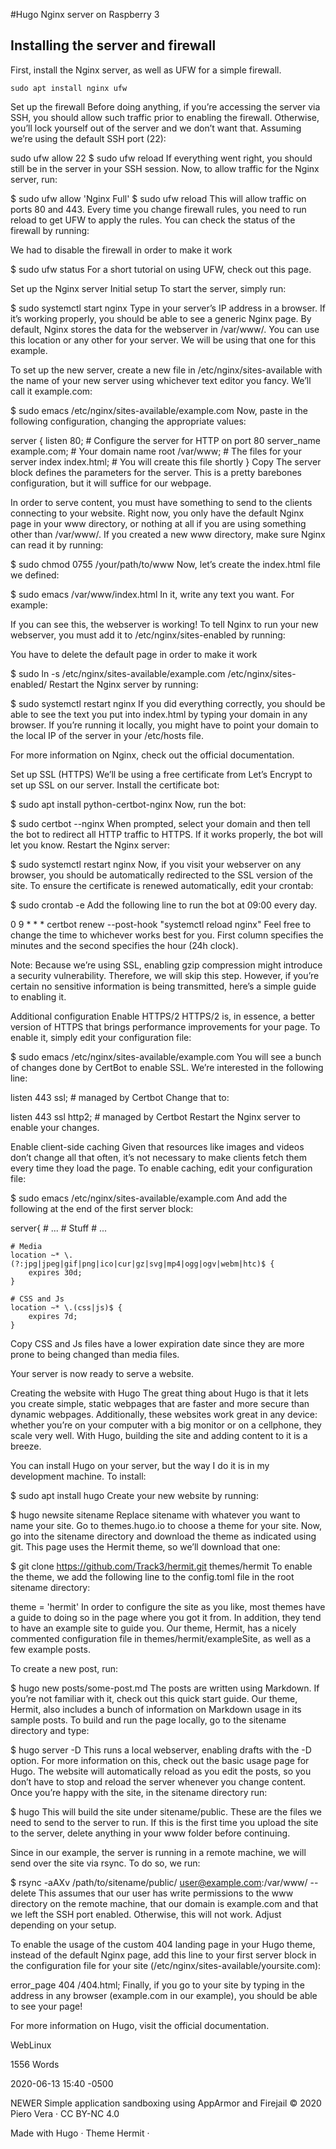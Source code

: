 #Hugo Nginx server on Raspberry 3

## Installing the server and firewall

First, install the Nginx server, as well as UFW for a simple firewall.

`sudo apt install nginx ufw`

Set up the firewall
Before doing anything, if you’re accessing the server via SSH, you should allow such traffic prior to enabling the firewall. Otherwise, you’ll lock yourself out of the server and we don’t want that. Assuming we’re using the default SSH port (22):

sudo ufw allow 22
$ sudo ufw reload
If everything went right, you should still be in the server in your SSH session. Now, to allow traffic for the Nginx server, run:

$ sudo ufw allow 'Nginx Full'
$ sudo ufw reload
This will allow traffic on ports 80 and 443. Every time you change firewall rules, you need to run reload to get UFW to apply the rules. You can check the status of the firewall by running:


We had to disable the firewall in order to make it work


$ sudo ufw status
For a short tutorial on using UFW, check out this page.

Set up the Nginx server
Initial setup
To start the server, simply run:

$ sudo systemctl start nginx
Type in your server’s IP address in a browser. If it’s working properly, you should be able to see a generic Nginx page. By default, Nginx stores the data for the webserver in /var/www/. You can use this location or any other for your server. We will be using that one for this example.

To set up the new server, create a new file in /etc/nginx/sites-available with the name of your new server using whichever text editor you fancy. We’ll call it example.com:

$ sudo emacs /etc/nginx/sites-available/example.com
Now, paste in the following configuration, changing the appropriate values:

server {
    listen 80; # Configure the server for HTTP on port 80
    server_name example.com; # Your domain name
    root /var/www; # The files for your server
    index index.html; # You will create this file shortly
}
Copy
The server block defines the parameters for the server. This is a pretty barebones configuration, but it will suffice for our webpage.

In order to serve content, you must have something to send to the clients connecting to your website. Right now, you only have the default Nginx page in your www directory, or nothing at all if you are using something other than /var/www/. If you created a new www directory, make sure Nginx can read it by running:

$ sudo chmod 0755 /your/path/to/www
Now, let’s create the index.html file we defined:

$ sudo emacs /var/www/index.html
In it, write any text you want. For example:

If you can see this, the webserver is working!
To tell Nginx to run your new webserver, you must add it to /etc/nginx/sites-enabled by running:

You have to delete the default page in order to make it work

$ sudo ln -s /etc/nginx/sites-available/example.com /etc/nginx/sites-enabled/
Restart the Nginx server by running:

$ sudo systemctl restart nginx
If you did everything correctly, you should be able to see the text you put into index.html by typing your domain in any browser. If you’re running it locally, you might have to point your domain to the local IP of the server in your /etc/hosts file.

For more information on Nginx, check out the official documentation.


Set up SSL (HTTPS)
We’ll be using a free certificate from Let’s Encrypt to set up SSL on our server. Install the certificate bot:

$ sudo apt install python-certbot-nginx
Now, run the bot:

$ sudo certbot --nginx
When prompted, select your domain and then tell the bot to redirect all HTTP traffic to HTTPS. If it works properly, the bot will let you know. Restart the Nginx server:

$ sudo systemctl restart nginx
Now, if you visit your webserver on any browser, you should be automatically redirected to the SSL version of the site. To ensure the certificate is renewed automatically, edit your crontab:

$ sudo crontab -e
Add the following line to run the bot at 09:00 every day.

0 9 * * * certbot renew --post-hook "systemctl reload nginx"
Feel free to change the time to whichever works best for you. First column specifies the minutes and the second specifies the hour (24h clock).

Note: Because we’re using SSL, enabling gzip compression might introduce a security vulnerability. Therefore, we will skip this step. However, if you’re certain no sensitive information is being transmitted, here’s a simple guide to enabling it.

Additional configuration
Enable HTTPS/2
HTTPS/2 is, in essence, a better version of HTTPS that brings performance improvements for your page. To enable it, simply edit your configuration file:

$ sudo emacs /etc/nginx/sites-available/example.com
You will see a bunch of changes done by CertBot to enable SSL. We’re interested in the following line:

listen 443 ssl; # managed by Certbot
Change that to:

listen 443 ssl http2; # managed by Certbot
Restart the Nginx server to enable your changes.

Enable client-side caching
Given that resources like images and videos don’t change all that often, it’s not necessary to make clients fetch them every time they load the page. To enable caching, edit your configuration file:

$ sudo emacs /etc/nginx/sites-available/example.com
And add the following at the end of the first server block:

server{
    # ...
    # Stuff
    # ...

    # Media
    location ~* \.(?:jpg|jpeg|gif|png|ico|cur|gz|svg|mp4|ogg|ogv|webm|htc)$ {
        expires 30d;
    }

    # CSS and Js
    location ~* \.(css|js)$ {
        expires 7d;
    }
Copy
CSS and Js files have a lower expiration date since they are more prone to being changed than media files.

Your server is now ready to serve a website.

Creating the website with Hugo
The great thing about Hugo is that it lets you create simple, static webpages that are faster and more secure than dynamic webpages. Additionally, these websites work great in any device: whether you’re on your computer with a big monitor or on a cellphone, they scale very well. With Hugo, building the site and adding content to it is a breeze.

You can install Hugo on your server, but the way I do it is in my development machine. To install:

$ sudo apt install hugo
Create your new website by running:

$ hugo newsite sitename
Replace sitename with whatever you want to name your site. Go to themes.hugo.io to choose a theme for your site. Now, go into the sitename directory and download the theme as indicated using git. This page uses the Hermit theme, so we’ll download that one:

$ git clone https://github.com/Track3/hermit.git themes/hermit
To enable the theme, we add the following line to the config.toml file in the root sitename directory:

theme = 'hermit'
In order to configure the site as you like, most themes have a guide to doing so in the page where you got it from. In addition, they tend to have an example site to guide you. Our theme, Hermit, has a nicely commented configuration file in themes/hermit/exampleSite, as well as a few example posts.

To create a new post, run:

$ hugo new posts/some-post.md
The posts are written using Markdown. If you’re not familiar with it, check out this quick start guide. Our theme, Hermit, also includes a bunch of information on Markdown usage in its sample posts. To build and run the page locally, go to the sitename directory and type:

$ hugo server -D
This runs a local webserver, enabling drafts with the -D option. For more information on this, check out the basic usage page for Hugo. The website will automatically reload as you edit the posts, so you don’t have to stop and reload the server whenever you change content. Once you’re happy with the site, in the sitename directory run:

$ hugo
This will build the site under sitename/public. These are the files we need to send to the server to run. If this is the first time you upload the site to the server, delete anything in your www folder before continuing.

Since in our example, the server is running in a remote machine, we will send over the site via rsync. To do so, we run:

$ rsync -aAXv /path/to/sitename/public/ user@example.com:/var/www/ --delete
This assumes that our user has write permissions to the www directory on the remote machine, that our domain is example.com and that we left the SSH port enabled. Otherwise, this will not work. Adjust depending on your setup.

To enable the usage of the custom 404 landing page in your Hugo theme, instead of the default Nginx page, add this line to your first server block in the configuration file for your site (/etc/nginx/sites-available/yoursite.com):

error_page 404 /404.html;
Finally, if you go to your site by typing in the address in any browser (example.com in our example), you should be able to see your page!

For more information on Hugo, visit the official documentation.

WebLinux

1556 Words

2020-06-13 15:40 -0500

 NEWER
Simple application sandboxing using AppArmor and Firejail
© 2020 Piero Vera · CC BY-NC 4.0

Made with Hugo · Theme Hermit · 